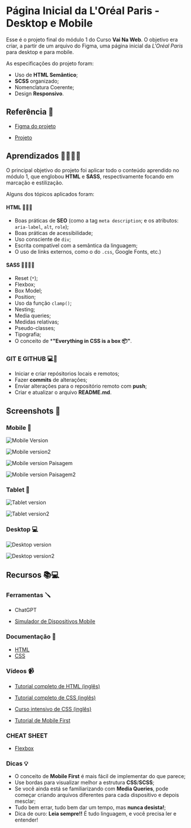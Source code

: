 
# Página Inicial da L'Oréal Paris - Desktop e Mobile


Esse é o projeto final do módulo 1 do Curso **Vai Na Web**. O objetivo era criar, a partir de um arquivo do Figma, uma página inicial da *L'Oréal Paris* para desktop e para mobile.

As especificações do projeto foram:

 * Uso de **HTML Semântico**;
 * **SCSS** organizado;
 * Nomenclatura Coerente;
 * Design **Responsivo**.

## Referência 🔎

 - [Figma do projeto](https://www.figma.com/design/Jl39e6uWlBzPUKyr6V7fBx/L'OR%C3%89AL-HTML--SASS---RESPONSIVO?node-id=0-1&node-type=canvas&t=lyXbIYQRbJPc28Ed-0)

- [Projeto](https://carolinecdfreitas.github.io/Projeto-Final-Mod1-LOreal-Paris/)


## Aprendizados 📖👩🏾‍💻

O principal objetivo do projeto foi aplicar todo o conteúdo aprendido no módulo 1, que englobou **HTML** e **SASS**, respectivamente focando em marcação e estilização.

Alguns dos tópicos aplicados foram:

#### HTML 👷🏾‍♀️

- Boas práticas de **SEO** (como a tag `meta description`; e os atributos: `aria-label`, `alt`, `role`);
- Boas práticas de acessibilidade;
- Uso consciente de `div`;
- Escrita compatível com a semântica da linguagem;
- O uso de links externos, como o do `.css`, Google Fonts, etc.)

#### SASS 🧑🏾‍🎨🎨

- Reset (`*`);
- Flexbox;
- Box Model;
- Position;
- Uso da função `clamp()`;
- Nesting;
- Media queries;
- Medidas relativas;
- Pseudo-classes;
- Tipografia;
- O conceito de ***"Everything in CSS is a box 📦"**.

### GIT E GITHUB 💻🚅

- Iniciar e criar repósitorios locais e remotos;
- Fazer **commits** de alterações;
- Enviar alterações para o repositório remoto com **push**;
- Criar e atualizar o arquivo **README.md**.



## Screenshots 📸

### Mobile 📱

![Mobile Version](https://i.imgur.com/t4MueBc.png)

![Mobile version2](https://i.imgur.com/OzFcj3g.png)

![Mobile version Paisagem](https://i.imgur.com/PikdhR8.png)

![Mobile version Paisagem2](https://i.imgur.com/q1JDT53.png)

### Tablet 🔳

![Tablet version](https://i.imgur.com/I67Kri1.png)

![Tablet version2](https://i.imgur.com/mWHYPa6.png)

### Desktop 💻

![Desktop version](https://i.imgur.com/uDgG14K.png)

![Desktop version2](https://i.imgur.com/q6Xcep3.png)





## Recursos 📚💻

### Ferramentas 🪛

- ChatGPT

- [Simulador de Dispositivos Mobile](https://chrome.google.com/webstore/detail/simulateur-mobile/ckejmhbmlajgoklhgbapkiccekfoccmk?hl=pt-BR)

### Documentação 📘

- [HTML](https://www.w3schools.com/html/default.asp)
- [CSS](https://www.w3schools.com/css/default.asp)


### Vídeos 📹

- [Tutorial completo de HTML (inglês)](https://www.youtube.com/watch?v=kUMe1FH4CHE)

- [Tutorial completo de CSS (inglês)](https://www.youtube.com/watch?v=OXGznpKZ_sA&t=17194s)

- [Curso intensivo de CSS (inglês)](https://www.youtube.com/watch?v=tXIhdp5R7sc)

- [Tutorial de Mobile First](https://www.youtube.com/watch?v=SVwJA9aF2Cs)


### CHEAT SHEET

- [Flexbox](https://drive.google.com/drive/folders/1rtgoeu17cI8N_-ENM1GRZ9a6KwexeK-H?hl=pt-BR)

### Dicas 💡

- O conceito de **Mobile First** é mais fácil de implementar do que parece;
- Use bordas para visualizar melhor a estrutura **CSS**/**SCSS**;
- Se você ainda está se familiarizando com **Media Queries**, pode começar criando arquivos diferentes para cada dispositivo e depois mesclar;
- Tudo bem errar, tudo bem dar um tempo, mas **nunca desista!**;
- Dica de ouro: **Leia sempre!!** É tudo linguagem, e você precisa ler e entender!
